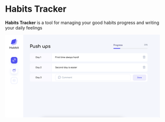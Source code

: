 # Habits Tracker

**Habits Tracker** is a tool for managing your good habits progress and writing your daily feelings

<img src="./images/HabitsTracker.png"/>
